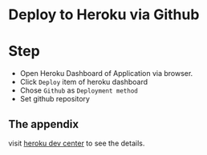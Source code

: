 # Deploy to Heroku via Github

# Step
* Open Heroku Dashboard of Application via browser.
* Click `Deploy` item of heroku dashboard
* Chose `Github` as `Deployment method`
* Set github repository

## The appendix
visit [heroku dev center](https://devcenter.heroku.com/articles/github-integration) to see the details.